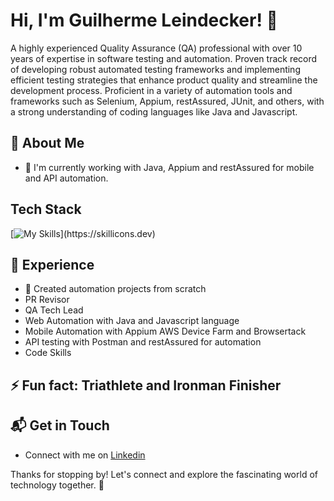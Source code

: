 # Hi, I'm Guilherme Leindecker! 👋

A highly experienced Quality Assurance (QA) professional with over 10 years of expertise in software testing and automation. Proven track record of developing robust automated testing frameworks and implementing efficient testing strategies that enhance product quality and streamline the development process. Proficient in a variety of automation tools and frameworks such as Selenium, Appium, restAssured, JUnit, and others, with a strong understanding of coding languages like Java and Javascript.

## 🚀 About Me

- 🔭 I'm currently working with Java, Appium and restAssured for mobile and API automation.

## Tech Stack
[![My Skills](https://skillicons.dev/icons?i=js,java,selenium,aws,azure,docker,gherkin,github,git,mongodb,npm,postman,py,rabbitmq,)](https://skillicons.dev)

## 🌱 Experience

- 🚀 Created automation projects from scratch
- PR Revisor
- QA Tech Lead
- Web Automation with Java and Javascript language
- Mobile Automation with Appium AWS Device Farm and Browsertack
- API testing with Postman and restAssured for automation
- Code Skills

## ⚡ Fun fact: Triathlete and Ironman Finisher 

## 📬 Get in Touch

- Connect with me on [Linkedin](https://www.linkedin.com/in/guilherme-leindecker/)

Thanks for stopping by! Let's connect and explore the fascinating world of technology together. 🚀



<!--

Here are some ideas to get you started:

- 🔭 I’m currently working on ...
- 🌱 I’m currently learning ...
- 👯 I’m looking to collaborate on ...
- 🤔 I’m looking for help with ...
- 💬 Ask me about ...
- 📫 How to reach me: ...
- 😄 Pronouns: ...
- ⚡ Fun fact: ...
-->
